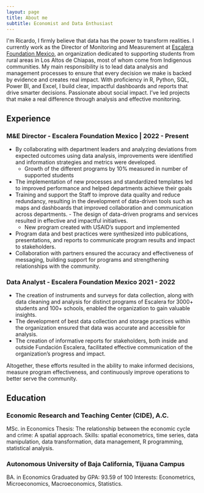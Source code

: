 ```yaml
---
layout: page
title: About me
subtitle: Economist and Data Enthusiast
---
```


I'm Ricardo, I firmly believe that data has the power to transform realities. I currently work as the Director of Monitoring and Measurement at [Escalera Foundation Mexico](https://escalera.org/), an organization dedicated to supporting students from rural areas in Los Altos de Chiapas, most of whom come from Indigenous communities. My main responsibility is to lead data analysis and management processes to ensure that every decision we make is backed by evidence and creates real impact.
With proficiency in R, Python, SQL, Power BI, and Excel, I build clear, impactful dashboards and reports that drive smarter decisions.  Passionate about social impact.  I’ve led projects that make a real difference through analysis and effective monitoring.

## Experience

### M&E Director - Escalera Foundation Mexico | 2022 - Present
- By collaborating with department leaders and analyzing deviations from expected outcomes using data analysis, improvements were identified and information strategies and metrics were developed.
  - Growth of the different programs by 10% measured in number of supported students
- The implementation of new processes and standardized templates led to improved performance and helped departments achieve their goals
- Training and support the Staff to improve data quality and reduce redundancy, resulting in the development of data-driven tools such as maps and dashboards that improved collaboration and communication across departments. - The design of data-driven programs and services resulted in effective and impactful initiatives.
  - New program created with USAID’s support and implemented
- Program data and best practices were synthesized into publications, presentations, and reports to communicate program results and impact to stakeholders.
- Collaboration with partners ensured the accuracy and effectiveness of messaging, building support for programs and strengthening relationships with the community.
  
### Data Analyst - Escalera Foundation Mexico 2021 - 2022
- The creation of instruments and surveys for data collection, along with data cleaning and analysis for distinct programs of Escalera for 3000+ students and 100+ schools, enabled the organization to gain valuable insights.
- The development of best data collection and storage practices within the organization ensured that data was accurate and accessible for analysis.
- The creation of informative reports for stakeholders, both inside and outside Fundación Escalera, facilitated effective communication of the organization’s progress and impact.

Altogether, these efforts resulted in the ability to make informed decisions, measure program effectiveness, and continuously improve operations to better serve the community.


## Education
### Economic Research and Teaching Center (CIDE), A.C.
MSc. in Economics
Thesis: The relationship between the economic cycle and crime: A spatial approach.
Skills: spatial econometrics, time series, data manipulation, data transformation, data management, R programming, statistical analysis.
### Autonomous University of Baja California, Tijuana Campus
BA. in Economics
Graduated by GPA: 93.59 of 100 Interests: Econometrics, Microeconomics, Macroeconomics, Statistics.





